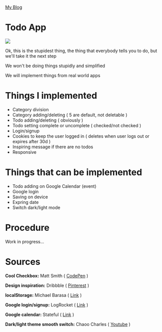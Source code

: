 <a href="#">My Blog</a>

<h1>Todo App</h1>

<img src="https://github.com/Simo524/React-Projects/assets/108552185/b35aa35c-74ee-4f66-b8e9-17efaa8e9996" />


<p>Ok, this is the stupidest thing, the thing that everybody tells you to do, but we'll take it the next step </p>
<p>We won't be doing things stupidly and simplified </p>
<p>We will implement things from real world apps </p>

<h1>Things I implemented</h1>
<ul>
    <li>Category division</li>
    <li>Category adding/deleting ( 5 are default, not deletable )</li>
    <li>Todo adding/deleting ( obviously )</li>
    <li>Todo setting complete or uncomplete ( checked/not checked )</li>
    <li>Login/signup</li>
    <li>Cookies to keep the user logged in ( deletes when user logs out or expires after 30d )</li>
    <li>Inspiring message if there are no todos</li>
    <li>Responsive</li>
</ul>

<h1>Things that can be implemented</h1>
<ul>
    <li>Todo adding on Google Calendar (event)</li>
    <li>Google login</li>
    <li>Saving on device</li>
    <li>Expring date</li>
    <li>Switch dark/light mode</li>
</ul>

<h1>Procedure</h1>
<p>Work in progress...</p>

<h1>Sources</h1>

<p><b>Cool Checkbox:</b> Matt Smith ( <a href="https://codepen.io/AllThingsSmitty/pen/WjZVjo?editors=1100">CodePen</a> )</p>
<p><b>Design inspiration:</b> Dribbble ( <a href="https://www.pinterest.it/pin/1035124295581234221/">Pinterest</a> )</p>
<p><b>localStorage:</b> Michael Barasa ( <a href="https://www.section.io/engineering-education/how-to-use-localstorage-with-javascript/">Link</a> )<p>
<p><b>Google login/signup:</b> LogRocket ( <a href="https://blog.logrocket.com/guide-adding-google-login-react-app/">Link</a> )<p>
<p><b>Google calendar:</b> Stateful ( <a href="https://stateful.com/blog/google-calendar-react">Link</a> )<p>
<p><b>Dark/light theme smooth switch:</b> Chaoo Charles ( <a href="https://www.youtube.com/watch?v=OoARU-ZmseA">Youtube</a> )<p>
